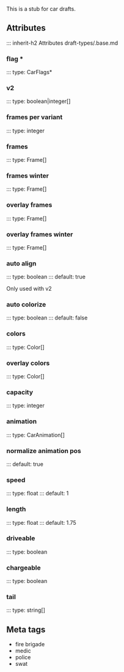 This is a stub for car drafts.

## Attributes
<!-- It doesn't inherit from ViewportDraft for some reason -->
::: inherit-h2 Attributes draft-types/.base.md

### flag *
::: type: CarFlags*

### v2
::: type: boolean|integer[]

### frames per variant
::: type: integer

### frames
::: type: Frame[]

### frames winter
::: type: Frame[]

### overlay frames
::: type: Frame[]

### overlay frames winter
::: type: Frame[]

### auto align
::: type: boolean
::: default: true

Only used with v2

### auto colorize
::: type: boolean
::: default: false

### colors
::: type: Color[]

### overlay colors
::: type: Color[]

### capacity
::: type: integer

### animation
::: type: CarAnimation[]

### normalize animation pos
::: default: true

### speed
::: type: float
::: default: 1

### length
::: type: float
::: default: 1.75

### driveable
::: type: boolean

### chargeable
::: type: boolean

### tail
::: type: string[]

## Meta tags
- fire brigade
- medic
- police
- swat

